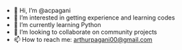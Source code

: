 - 👋 Hi, I’m @acpagani
- 👀 I’m interested in getting experience and learning codes
- 🌱 I’m currently learning Python
- 💞️ I’m looking to collaborate on community projects
- 📫 How to reach me: arthurpagani00@gmail.com

<!---
acpagani/acpagani is a ✨ special ✨ repository because its `README.md` (this file) appears on your GitHub profile.
You can click the Preview link to take a look at your changes.
--->
